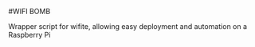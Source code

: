 #WIFI BOMB                    
                                                             
                                                                                           
                                                                                             
Wrapper script for wifite, allowing easy deployment and automation on a Raspberry Pi
